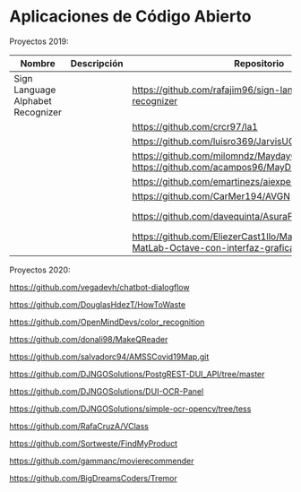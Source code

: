 # Aplicaciones de Código Abierto

Proyectos 2019:

| Nombre  | Descripción  | Repositorio  | Licencia  | Autores  |
|---|---|---|---|---|
| Sign Language Alphabet Recognizer  |   | https://github.com/rafajim96/sign-language-alphabet-recognizer   |   |   |
|   |   | https://github.com/crcr97/la1 |   |   |
|   |   | https://github.com/luisro369/JarvisUCA  |   |   |
|   |   | https://github.com/milomndz/MaydayComputerVisionWeb https://github.com/acampos96/MayDayComputerVisionApp  |   |   |
|   |   | https://github.com/emartinezs/aiexperiments-bird-sounds |   |   |
|   |   | https://github.com/CarMer194/AVGN  |   |   |
|   |   | https://github.com/davequinta/AsuraFaceID |   | David Quintanilla  |
|   |   | https://github.com/EliezerCast1llo/Machine-Learning-en-MatLab-Octave-con-interfaz-grafica |   | Eliezer Castillo |

Proyectos 2020:

https://github.com/vegadevh/chatbot-dialogflow

https://github.com/DouglasHdezT/HowToWaste

https://github.com/OpenMindDevs/color_recognition

https://github.com/donali98/MakeQReader

https://github.com/salvadorc94/AMSSCovid19Map.git

https://github.com/DJNGOSolutions/PostgREST-DUI_API/tree/master

https://github.com/DJNGOSolutions/DUI-OCR-Panel

https://github.com/DJNGOSolutions/simple-ocr-opencv/tree/tess

https://github.com/RafaCruzA/VClass

https://github.com/Sortweste/FindMyProduct

https://github.com/gammanc/movierecommender

https://github.com/BigDreamsCoders/Tremor
